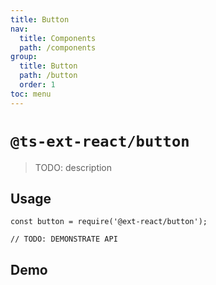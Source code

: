 ```yaml
---
title: Button
nav:
  title: Components
  path: /components
group:
  title: Button
  path: /button
  order: 1
toc: menu
---
```


# `@ts-ext-react/button`

> TODO: description

## Usage

```
const button = require('@ext-react/button');

// TODO: DEMONSTRATE API
```

## Demo

<!-- <code src="./src/index.tsx" hideActions='["CSB"]'></code> -->

<API src="./src/index.tsx"></API>
